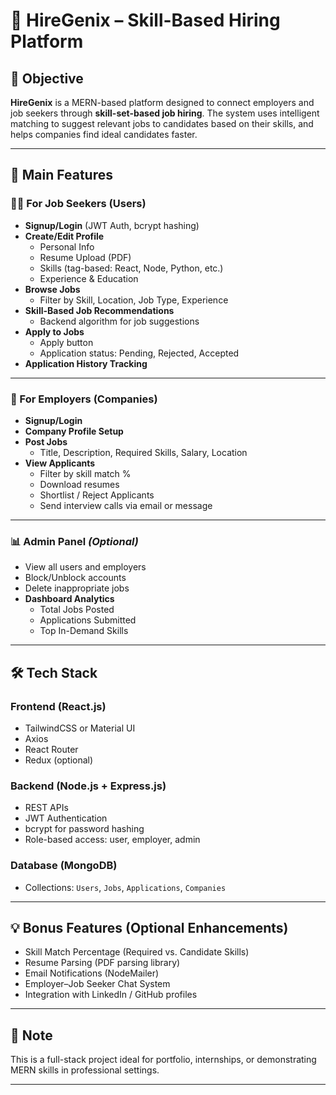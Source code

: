 # 🧠 HireGenix – Skill-Based Hiring Platform

## 🔰 Objective

**HireGenix** is a MERN-based platform designed to connect employers and job seekers through **skill-set-based job hiring**. The system uses intelligent matching to suggest relevant jobs to candidates based on their skills, and helps companies find ideal candidates faster.

---

## 🔑 Main Features

### 👨‍💻 For Job Seekers (Users)

- **Signup/Login** (JWT Auth, bcrypt hashing)
- **Create/Edit Profile**
  - Personal Info
  - Resume Upload (PDF)
  - Skills (tag-based: React, Node, Python, etc.)
  - Experience & Education
- **Browse Jobs**
  - Filter by Skill, Location, Job Type, Experience
- **Skill-Based Job Recommendations**
  - Backend algorithm for job suggestions
- **Apply to Jobs**
  - Apply button
  - Application status: Pending, Rejected, Accepted
- **Application History Tracking**

---

### 🏢 For Employers (Companies)

- **Signup/Login**
- **Company Profile Setup**
- **Post Jobs**
  - Title, Description, Required Skills, Salary, Location
- **View Applicants**
  - Filter by skill match %
  - Download resumes
  - Shortlist / Reject Applicants
  - Send interview calls via email or message

---

### 📊 Admin Panel *(Optional)*

- View all users and employers
- Block/Unblock accounts
- Delete inappropriate jobs
- **Dashboard Analytics**
  - Total Jobs Posted
  - Applications Submitted
  - Top In-Demand Skills

---

## 🛠 Tech Stack

### Frontend (React.js)
- TailwindCSS or Material UI
- Axios
- React Router
- Redux (optional)

### Backend (Node.js + Express.js)
- REST APIs
- JWT Authentication
- bcrypt for password hashing
- Role-based access: user, employer, admin

### Database (MongoDB)
- Collections: `Users`, `Jobs`, `Applications`, `Companies`

---

## 💡 Bonus Features (Optional Enhancements)

- Skill Match Percentage (Required vs. Candidate Skills)
- Resume Parsing (PDF parsing library)
- Email Notifications (NodeMailer)
- Employer–Job Seeker Chat System
- Integration with LinkedIn / GitHub profiles

---

## 📌 Note

This is a full-stack project ideal for portfolio, internships, or demonstrating MERN skills in professional settings.

---
